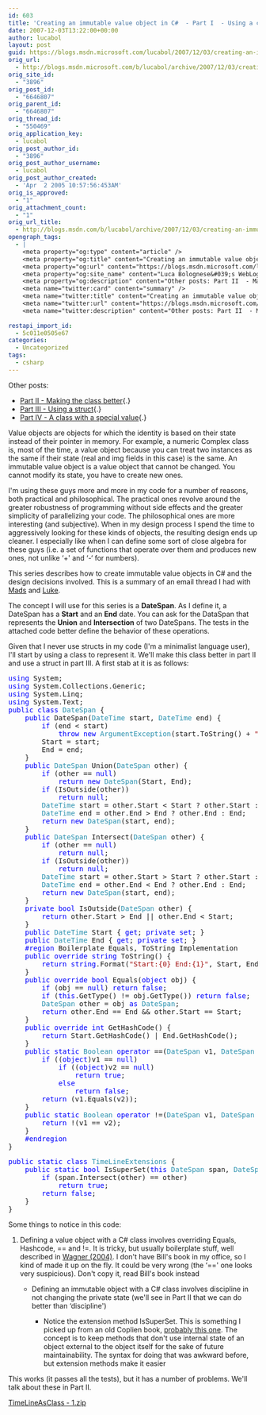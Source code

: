 ```yaml
---
id: 603
title: 'Creating an immutable value object in C#  - Part I  - Using a class'
date: 2007-12-03T13:22:00+00:00
author: lucabol
layout: post
guid: https://blogs.msdn.microsoft.com/lucabol/2007/12/03/creating-an-immutable-value-object-in-c-part-i-using-a-class/
orig_url:
  - http://blogs.msdn.microsoft.com/b/lucabol/archive/2007/12/03/creating-an-immutable-value-object-in-c-part-i-using-a-class.aspx
orig_site_id:
  - "3896"
orig_post_id:
  - "6646807"
orig_parent_id:
  - "6646807"
orig_thread_id:
  - "550469"
orig_application_key:
  - lucabol
orig_post_author_id:
  - "3896"
orig_post_author_username:
  - lucabol
orig_post_author_created:
  - 'Apr  2 2005 10:57:56:453AM'
orig_is_approved:
  - "1"
orig_attachment_count:
  - "1"
orig_url_title:
  - http://blogs.msdn.com/b/lucabol/archive/2007/12/03/creating-an-immutable-value-object-in-c-part-i-using-a-class.aspx
opengraph_tags:
  - |
    <meta property="og:type" content="article" />
    <meta property="og:title" content="Creating an immutable value object in C#  - Part I  - Using a class" />
    <meta property="og:url" content="https://blogs.msdn.microsoft.com/lucabol/2007/12/03/creating-an-immutable-value-object-in-c-part-i-using-a-class/" />
    <meta property="og:site_name" content="Luca Bolognese&#039;s WebLog" />
    <meta property="og:description" content="Other posts: Part II  - Making the class better Part III  - Using a struct Part IV  - A class with a special value Value objects are objects for which the identity is based on their state instead of their pointer in memory. For example, a numeric Complex class is, most of the time, a..." />
    <meta name="twitter:card" content="summary" />
    <meta name="twitter:title" content="Creating an immutable value object in C#  - Part I  - Using a class" />
    <meta name="twitter:url" content="https://blogs.msdn.microsoft.com/lucabol/2007/12/03/creating-an-immutable-value-object-in-c-part-i-using-a-class/" />
    <meta name="twitter:description" content="Other posts: Part II  - Making the class better Part III  - Using a struct Part IV  - A class with a special value Value objects are objects for which the identity is based on their state instead of their pointer in memory. For example, a numeric Complex class is, most of the time, a..." />
    
restapi_import_id:
  - 5c011e0505e67
categories:
  - Uncategorized
tags:
  - csharp
---
```

Other posts:

  * [Part II  - Making the class better](http://blogs.msdn.com/lucabol/archive/2007/12/06/creating-an-immutable-value-object-in-c-part-ii-making-the-class-better.aspx){.}
  * [Part III  - Using a struct](http://blogs.msdn.com/lucabol/archive/2007/12/24/creating-an-immutable-value-object-in-c-part-iii-using-a-struct.aspx){.}
  * [Part IV  - A class with a special value](http://blogs.msdn.com/lucabol/){.}

Value objects are objects for which the identity is based on their state instead of their pointer in memory. For example, a numeric Complex class is, most of the time, a value object because you can treat two instances as the same if their state (real and img fields in this case) is the same. An immutable value object is a value object that cannot be changed. You cannot modify its state, you&nbsp;have to&nbsp;create new ones.

I'm using these guys more and more in my code for a number of reasons, both practical and philosophical. The practical ones revolve around the greater robustness of programming without side effects and the greater simplicity of parallelizing your code. The philosophical ones are more interesting (and subjective). When in&nbsp;my design process&nbsp;I spend the time to aggressively looking for these kinds of objects, the resulting design ends up cleaner. I especially like when I can define some sort of close algebra for these guys (i.e. a set of functions that operate over them and produces new ones, not unlike &#8216;+' and &#8216;-&#8216; for numbers).

This series describes how to create immutable value objects in C# and the design decisions involved. This is a summary of an email thread I had with <a href="http://blogs.msdn.com/madst/default.aspx" target="_blank">Mads</a> and <a href="http://blogs.msdn.com/lukeh/default.aspx" target="_blank">Luke</a>.

The concept I will use for this series is&nbsp;a **DateSpan**. As I define it, a DateSpan has a **Start** and an **End** date. You can ask for the&nbsp;DataSpan that represents the&nbsp;**Union** and **Intersection** of two DateSpans. The tests in the attached code better define the behavior of these operations.

Given that I never use structs in my code (I'm a minimalist language user), I'll start by using a class to represent it. We'll make this class better in part II and use a struct in part III. A first stab at it is as follows:

<pre class="code"><span style="color:rgb(0,0,255);">using</span> System;
<span style="color:rgb(0,0,255);">using</span> System.Collections.Generic;
<span style="color:rgb(0,0,255);">using</span> System.Linq;
<span style="color:rgb(0,0,255);">using</span> System.Text;
<span style="color:rgb(0,0,255);">public</span> <span style="color:rgb(0,0,255);">class</span> <span style="color:rgb(43,145,175);">DateSpan</span> {
    <span style="color:rgb(0,0,255);">public</span> DateSpan(<span style="color:rgb(43,145,175);">DateTime</span> start, <span style="color:rgb(43,145,175);">DateTime</span> end) {
        <span style="color:rgb(0,0,255);">if</span> (end &lt; start)
            <span style="color:rgb(0,0,255);">throw</span> <span style="color:rgb(0,0,255);">new</span> <span style="color:rgb(43,145,175);">ArgumentException</span>(start.ToString() + <span style="color:rgb(163,21,21);">" doesn't come before "</span> + end.ToString());
        Start = start;
        End = end;
    }
    <span style="color:rgb(0,0,255);">public</span> <span style="color:rgb(43,145,175);">DateSpan</span> Union(<span style="color:rgb(43,145,175);">DateSpan</span> other) {
        <span style="color:rgb(0,0,255);">if</span> (other == <span style="color:rgb(0,0,255);">null</span>)
            <span style="color:rgb(0,0,255);">return</span> <span style="color:rgb(0,0,255);">new</span> <span style="color:rgb(43,145,175);">DateSpan</span>(Start, End);
        <span style="color:rgb(0,0,255);">if</span> (IsOutside(other))
            <span style="color:rgb(0,0,255);">return</span> <span style="color:rgb(0,0,255);">null</span>;
        <span style="color:rgb(43,145,175);">DateTime</span> start = other.Start &lt; Start ? other.Start : Start;
        <span style="color:rgb(43,145,175);">DateTime</span> end = other.End &gt; End ? other.End : End;
        <span style="color:rgb(0,0,255);">return</span> <span style="color:rgb(0,0,255);">new</span> <span style="color:rgb(43,145,175);">DateSpan</span>(start, end);
    }
    <span style="color:rgb(0,0,255);">public</span> <span style="color:rgb(43,145,175);">DateSpan</span> Intersect(<span style="color:rgb(43,145,175);">DateSpan</span> other) {
        <span style="color:rgb(0,0,255);">if</span> (other == <span style="color:rgb(0,0,255);">null</span>)
            <span style="color:rgb(0,0,255);">return</span> <span style="color:rgb(0,0,255);">null</span>;
        <span style="color:rgb(0,0,255);">if</span> (IsOutside(other))
            <span style="color:rgb(0,0,255);">return</span> <span style="color:rgb(0,0,255);">null</span>;
        <span style="color:rgb(43,145,175);">DateTime</span> start = other.Start &gt; Start ? other.Start : Start;
        <span style="color:rgb(43,145,175);">DateTime</span> end = other.End &lt; End ? other.End : End;
        <span style="color:rgb(0,0,255);">return</span> <span style="color:rgb(0,0,255);">new</span> <span style="color:rgb(43,145,175);">DateSpan</span>(start, end);
    }
    <span style="color:rgb(0,0,255);">private</span> <span style="color:rgb(0,0,255);">bool</span> IsOutside(<span style="color:rgb(43,145,175);">DateSpan</span> other) {
        <span style="color:rgb(0,0,255);">return</span> other.Start &gt; End || other.End &lt; Start;
    }
    <span style="color:rgb(0,0,255);">public</span> <span style="color:rgb(43,145,175);">DateTime</span> Start { <span style="color:rgb(0,0,255);">get</span>; <span style="color:rgb(0,0,255);">private</span> <span style="color:rgb(0,0,255);">set</span>; }
    <span style="color:rgb(0,0,255);">public</span> <span style="color:rgb(43,145,175);">DateTime</span> End { <span style="color:rgb(0,0,255);">get</span>; <span style="color:rgb(0,0,255);">private</span> <span style="color:rgb(0,0,255);">set</span>; }
<span style="color:rgb(0,0,255);">    #region</span> Boilerplate Equals, ToString Implementation
    <span style="color:rgb(0,0,255);">public</span> <span style="color:rgb(0,0,255);">override</span> <span style="color:rgb(0,0,255);">string</span> ToString() {
        <span style="color:rgb(0,0,255);">return</span> <span style="color:rgb(0,0,255);">string</span>.Format(<span style="color:rgb(163,21,21);">"Start:{0} End:{1}"</span>, Start, End);
    }
    <span style="color:rgb(0,0,255);">public</span> <span style="color:rgb(0,0,255);">override</span> <span style="color:rgb(0,0,255);">bool</span> Equals(<span style="color:rgb(0,0,255);">object</span> obj) {
        <span style="color:rgb(0,0,255);">if</span> (obj == <span style="color:rgb(0,0,255);">null</span>) <span style="color:rgb(0,0,255);">return</span> <span style="color:rgb(0,0,255);">false</span>;
        <span style="color:rgb(0,0,255);">if</span> (<span style="color:rgb(0,0,255);">this</span>.GetType() != obj.GetType()) <span style="color:rgb(0,0,255);">return</span> <span style="color:rgb(0,0,255);">false</span>;
        <span style="color:rgb(43,145,175);">DateSpan</span> other = obj <span style="color:rgb(0,0,255);">as</span> <span style="color:rgb(43,145,175);">DateSpan</span>;
        <span style="color:rgb(0,0,255);">return</span> other.End == End && other.Start == Start;
    }
    <span style="color:rgb(0,0,255);">public</span> <span style="color:rgb(0,0,255);">override</span> <span style="color:rgb(0,0,255);">int</span> GetHashCode() {
        <span style="color:rgb(0,0,255);">return</span> Start.GetHashCode() | End.GetHashCode();
    }
    <span style="color:rgb(0,0,255);">public</span> <span style="color:rgb(0,0,255);">static</span> <span style="color:rgb(43,145,175);">Boolean</span> <span style="color:rgb(0,0,255);">operator</span> ==(<span style="color:rgb(43,145,175);">DateSpan</span> v1, <span style="color:rgb(43,145,175);">DateSpan</span> v2) {
        <span style="color:rgb(0,0,255);">if</span> ((<span style="color:rgb(0,0,255);">object</span>)v1 == <span style="color:rgb(0,0,255);">null</span>)
            <span style="color:rgb(0,0,255);">if</span> ((<span style="color:rgb(0,0,255);">object</span>)v2 == <span style="color:rgb(0,0,255);">null</span>)
                <span style="color:rgb(0,0,255);">return</span> <span style="color:rgb(0,0,255);">true</span>;
            <span style="color:rgb(0,0,255);">else
</span>                <span style="color:rgb(0,0,255);">return</span> <span style="color:rgb(0,0,255);">false</span>;
        <span style="color:rgb(0,0,255);">return</span> (v1.Equals(v2));
    }
    <span style="color:rgb(0,0,255);">public</span> <span style="color:rgb(0,0,255);">static</span> <span style="color:rgb(43,145,175);">Boolean</span> <span style="color:rgb(0,0,255);">operator</span> !=(<span style="color:rgb(43,145,175);">DateSpan</span> v1, <span style="color:rgb(43,145,175);">DateSpan</span> v2) {
        <span style="color:rgb(0,0,255);">return</span> !(v1 == v2);
    }
<span style="color:rgb(0,0,255);">    #endregion
</span>}</pre>

<pre class="code"><span style="color:rgb(0,0,255);">public</span> <span style="color:rgb(0,0,255);">static</span> <span style="color:rgb(0,0,255);">class</span> <span style="color:rgb(43,145,175);">TimeLineExtensions</span> {
    <span style="color:rgb(0,0,255);">public</span> <span style="color:rgb(0,0,255);">static</span> <span style="color:rgb(0,0,255);">bool</span> IsSuperSet(<span style="color:rgb(0,0,255);">this</span> <span style="color:rgb(43,145,175);">DateSpan</span> span, <span style="color:rgb(43,145,175);">DateSpan</span> other) {
        <span style="color:rgb(0,0,255);">if</span> (span.Intersect(other) == other)
            <span style="color:rgb(0,0,255);">return</span> <span style="color:rgb(0,0,255);">true</span>;
        <span style="color:rgb(0,0,255);">return</span> <span style="color:rgb(0,0,255);">false</span>;
    }
}
</pre>

</p> 

Some&nbsp;things to notice in this code:

  1. Defining a value object&nbsp;with a&nbsp;C# class involves overriding Equals, Hashcode, == and !=.&nbsp;It is tricky, but usually boilerplate stuff, well described in <a href="http://www.amazon.com/Effective-Specific-Improve-Software-Development/dp/0321245660" target="_blank">Wagner (2004)</a>. I don't have Bill's book in my office, so I kind of made it up on the fly. It could be very wrong (the &#8216;==' one looks very suspicious). Don't copy it, read Bill's book instead 
      * Defining an immutable object with&nbsp;a C# class involves discipline in not changing the private state (we'll see in Part II that we can do better than &#8216;discipline') 
          * Notice the extension method IsSuperSet. This is something I picked up from an old Coplien book, <a href="http://www.amazon.com/Multi-Paradigm-Design-James-O-Coplien/dp/0201824671" target="_blank">probably this one</a>. The concept is to keep methods that don't use internal state of an object external to the object itself for the sake of future maintainability. The syntax for doing that was awkward before, but extension methods make it easier</ol> 
        This works (it passes all the tests), but it has a number of problems. We'll talk about these in Part II.
        
        [TimeLineAsClass  - 1.zip](https://msdnshared.blob.core.windows.net/media/MSDNBlogsFS/prod.evol.blogs.msdn.com/CommunityServer.Components.PostAttachments/00/06/64/68/07/TimeLineAsClass%20-%201.zip)